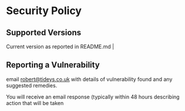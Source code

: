 # Security Policy

## Supported Versions

Current version as reported in README.md
        |

## Reporting a Vulnerability

email robert@tideys.co.uk with details of vulnerability found and any suggested remedies.

You will receive an email response (typically within 48 hours describing action that will be taken

